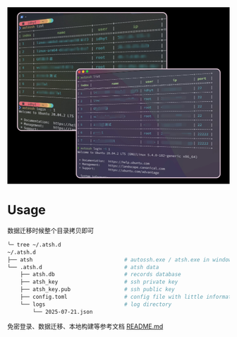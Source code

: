 <img src="./cli.png" height="400" alt="demo">

# Usage

数据迁移时候整个目录拷贝即可

```bash
╰─ tree ~/.atsh.d
~/.atsh.d
├── atsh                             # autossh.exe / atsh.exe in windows
└── .atsh.d                          # atsh data
    ├── atsh.db                      # records database
    ├── atsh_key                     # ssh private key
    ├── atsh_key.pub                 # ssh public key
    ├── config.toml                  # config file with little information
    └── logs                         # log directory
        └── 2025-07-21.json
```

免密登录、数据迁移、本地构建等参考文档 [README.md](https://github.com/idhyt/autossh/blob/main/README.md)
